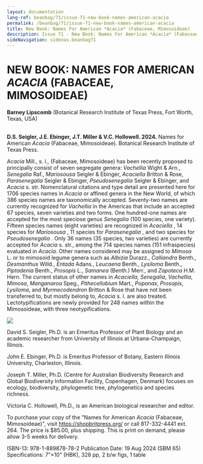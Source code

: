 ```yaml
---
layout: documentation
lang-ref: beanbag/71/issue-71-new-book-names-american-acacia
permalink: /beanbag/71/issue-71-new-book-names-american-acacia
title: New Book: Names For American *Acacia* (Fabaceae, Mimosoideae)
description: Issue 71 - New Book: Names For American *Acacia* (Fabaceae, Mimosoideae)
sideNavigation: sidenav.beanbag71
---
```


# NEW BOOK: NAMES FOR AMERICAN *ACACIA* (FABACEAE, MIMOSOIDEAE)

**Barney Lipscomb** (Botanical Research Institute of Texas Press, Fort Worth, Texas, USA)
<br>
<br>

**D.S. Seigler, J.E. Ebinger, J.T. Miller & V.C. Hollowell. 2024.** Names for American *Acacia* (Fabaceae, Mimosoideae). Botanical Research Institute of Texas Press.

*Acacia* Mill., s. l., (Fabaceae, Mimosoideae) has been recently proposed to principally consist of seven segregate genera: *Vachellia* Wight & Arn., *Senegalia* Raf., *Mariosousa* Seigler & Ebinger, *Acaciella* Britton & Rose, *Parasenegalia* Seigler & Ebinger, *Pseudosenegalia* Seigler & Ebinger, and *Acacia* s. str. Nomenclatural citations and type detail are presented here for 1706 species names in *Acacia* or affined genera in the New World, of which 386 species names are taxonomically accepted. Seventy-two names are currently recognized for *Vachellia* in the Americas that include an accepted 67 species, seven varieties and two forms. One hundred-one names are accepted for the most speciose genus *Senegalia* (100 species, one variety). Fifteen species names (eight varieties) are recognized in *Acaciella* , 14 species for *Mariosousa* , 11 species for *Parasenegalia* , and two species for *Pseudosenegalia* . Only 36 names (35 species, two varieties) are currently accepted for *Acacia* s. str., among the 714 species names (151 infraspecies) evaluated in *Acacia*. Other names considered may be assigned to *Mimosa* L. or to mimosoid legume genera such as *Albizia* Durazz., *Calliandra* Benth., *Desmanthus* Willd., *Entada* Adans., *Leucaena* Benth., *Lysiloma* Benth., *Piptadenia* Benth., *Prosopis* L., *Samanea* (Benth.) Merr., and *Zapoteca* H.M. Hern. The current status of other names in *Acaciella*, *Senegalia*, *Vachellia*, *Mimosa*, *Manganaroa* Speg., *Pithecellobium* Mart., *Poponax*, *Prosopis*, *Lysiloma*, and *Myrmecodendron* Britton & Rose that have not been transferred to, but mostly belong to, *Acacia* s. l. are also treated. Lectotypifications are newly provided for 248 names within the Mimosoideae, with three neotypifications.

![](/assets/images/71/names-for-acacia.jpg)

David S. Seigler, Ph.D. is an Emeritus Professor of Plant Biology and an academic researcher from University of Illinois at Urbana-Champaign, Illinois.

John E. Ebinger, Ph.D. is Emeritus Professor of Botany, Eastern Illinois University, Charleston, Illinois.

Joseph T. Miller, Ph.D. (Centre for Australian Biodiversity Research and Global Biodiversity Information Facility, Copenhagen, Denmark) focuses on ecology, biodiversity, phylogenetic tree, phylogenetics and species richness.

Victoria C. Hollowell, Ph.D., is an American biological researcher and editor.

To purchase your copy of the "Names for American *Acacia* (Fabaceae, Mimosoideae)", visit <https://shopbritpress.org/> or call 817-332-4441 ext. 264. The price is $85.00, plus shipping. This is print on demand, please allow 3-5 weeks for delivery.

ISBN-13: 978-1-889878-78-2
Publication Date: 19 Aug 2024 (SBM 65)
Specifications: 7"×10" (HBK), 328 pp, 2 b/w figs, 1 table

